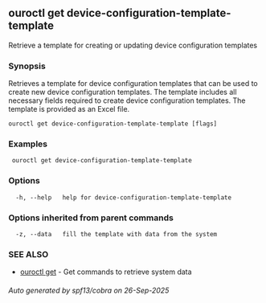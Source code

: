 ## ouroctl get device-configuration-template-template

Retrieve a template for creating or updating device configuration templates

### Synopsis

Retrieves a template for device configuration templates that can be used to create new device configuration templates.
The template includes all necessary fields required to create device configuration templates.
The template is provided as an Excel file.

```
ouroctl get device-configuration-template-template [flags]
```

### Examples

```
 ouroctl get device-configuration-template-template
```

### Options

```
  -h, --help   help for device-configuration-template-template
```

### Options inherited from parent commands

```
  -z, --data   fill the template with data from the system
```

### SEE ALSO

* [ouroctl get](ouroctl_get.md)	 - Get commands to retrieve system data

###### Auto generated by spf13/cobra on 26-Sep-2025

